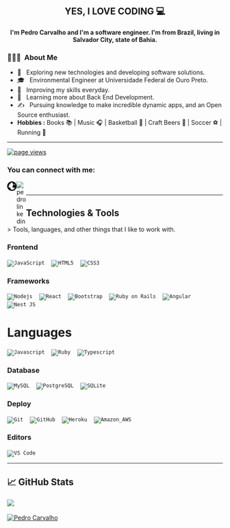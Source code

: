 
<h2 align="center"> YES, I LOVE CODING  💻 </h2>
<h4 align="center"> I'm Pedro Carvalho and I'm a software engineer. I'm from Brazil, living in Salvador City, state of Bahia. </h4>

<h3> 👨🏻‍💻 &nbsp;About Me </h3>

- 🤔 &nbsp; Exploring new technologies and developing software solutions.
- 🎓 &nbsp; Environmental Engineer at Universidade Federal de Ouro Preto.
- 💼 &nbsp; Improving my skills everyday.
- 🌱 &nbsp; Learning more about Back End Development.
- ✍️ &nbsp; Pursuing knowledge to make incredible dynamic apps, and an Open Source enthusiast.
- **Hobbies :** Books 📚 | Music 🎧 | Basketball 🏀 | Craft Beers 🍺 | Soccer ⚽ | Running 🏃

---------------------------------------------------------------------------------------------------------------------------------------------------------------------------------
<p align="left"> 
  <a href="https://github.com/pedrocarr">
    <img src="https://komarev.com/ghpvc/?username=pedrocarr" alt="page views" />
  </a> 
</p>


### You can connect with me:

<p>
  <a href="https://github.com/pedrocarr">
    <img align="left" alt="pedrocarr" width="22px" src= "https://raw.githubusercontent.com/iconic/open-iconic/master/svg/globe.svg" style="max-width:100%;">
  </a>
  <a href="https://www.linkedin.com/in/pedro-car/">
    <img align="left" alt="pedro linkedin" width="22px" src= "https://camo.githubusercontent.com/d659d2bac00c01b42bffbae84bdc121e828b8fecd5b4949ffa2575f5d9e4a371/68747470733a2f2f63646e2e6a7364656c6976722e6e65742f6e706d2f73696d706c652d69636f6e734076332f69636f6e732f6c696e6b6564696e2e737667" style="max-width:100%;">
  </a>
</p>

<br>

---------------------------------------------------------------------------------------------------------------------------------------------------------------------------------

<h2 align="left">Technologies & Tools</h2>
> Tools, languages, and other things that I like to work with.

### Frontend

<code>![JavaScript](https://img.shields.io/badge/-JavaScript-black?style=flat-square&logo=javascript)</code> &nbsp;&nbsp;
<code>![HTML5](https://img.shields.io/badge/-HTML5-%23E44D27?style=flat-square&logo=html5&logoColor=ffffff)</code> &nbsp;&nbsp;
<code>![CSS3](https://img.shields.io/badge/-CSS3-%231572B6?style=flat-square&logo=css3)</code> &nbsp;&nbsp;

### Frameworks

<code>![Nodejs](https://img.shields.io/badge/-Nodejs-black?style=flat-square&logo=Node.js)</code> &nbsp;&nbsp;
<code>![React](https://img.shields.io/badge/-React-%23282C34?style=flat-square&logo=react)</code> &nbsp;&nbsp;
<code>![Bootstrap](https://img.shields.io/badge/-Bootstrap-563D7C?style=flat-square&logo=bootstrap)</code> &nbsp;&nbsp;
<code>![Ruby on Rails](https://img.shields.io/badge/Ruby_on_Rails-CC0000?style=flat-square&logo=ruby-on-rails&logoColor=white)</code> &nbsp;&nbsp;
<code>![Angular](https://img.shields.io/badge/-Angular-CC0000?style=flat-square&logo=angular&logoColor=white)</code> &nbsp;&nbsp;
<code>![Nest JS](https://img.shields.io/badge/-Nest-CC0000?style=flat-square&logo=nest&logoColor=white)</code> &nbsp;&nbsp;


# Languages

<code>![Javascript](https://img.shields.io/badge/-Javascript-black?style=flat&logo=javascript&logoColor=yellow)</code> &nbsp;&nbsp;
<code>![Ruby](https://img.shields.io/badge/-Ruby-black?style=flat&logo=ruby&logoColor=red)</code> &nbsp;&nbsp;
<code>![Typescript](https://img.shields.io/badge/-Typescript-black?style=flat&logo=typescript&logoColor=blue)</code> &nbsp;&nbsp;


### Database

<code>![MySQL](https://img.shields.io/badge/-MySQL-black?style=flat-square&logo=mysql)</code> &nbsp;&nbsp;
<code>![PostgreSQL](https://img.shields.io/badge/PostgreSQL-316192?style=flat-square&logo=postgresql&logoColor=white)</code> &nbsp;&nbsp;
<code>![SQLite](https://img.shields.io/badge/SQLite-07405E?style=flat-square&logo=sqlite&logoColor=white)</code> &nbsp;&nbsp;

### Deploy

<code>![Git](https://img.shields.io/badge/-Git-black?style=flat-square&logo=git)</code> &nbsp;&nbsp;
<code>![GitHub](https://img.shields.io/badge/-GitHub-181717?style=flat-square&logo=github)</code> &nbsp;&nbsp;
<code>![Heroku](https://img.shields.io/badge/Heroku-430098?style=flat-square&logo=heroku&logoColor=white)</code> &nbsp;&nbsp;
<code>![Amazon_AWS](https://img.shields.io/badge/Amazon_AWS-232F3E?style=for-the-badge&logo=amazon-aws&logoColor=white)</code> &nbsp;&nbsp;

### Editors

<code>![VS Code](http://img.shields.io/badge/-VS%20Code-007ACC?style=flat-square&logo=visual-studio-code)</code> &nbsp;&nbsp;


---------------------------------------------------------------------------------------------------------------------------------------------------------------------------------


## &#x1f4c8; GitHub Stats
<p>
  <a href="https://github.com/pedrocarr">
    <img align="center" src="https://github-readme-stats.vercel.app/api/top-langs/?username=pedrocarr&hide=html&layout=compact&langs_count=10" /> 
  </a>
  <br> <br>
  <a href="https://github.com/pedrocarr">
    <img align="center" src="https://github-readme-stats.vercel.app/api?username=pedrocarr&show_icons=true&line_height=27&count_private=true&&theme=vision-friendly-dark" alt="Pedro Carvalho" />
  </a>
</p>


